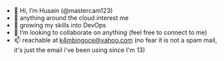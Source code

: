 - 👋 Hi, I’m Husain (@mastercam123)
- 👀 anything around the cloud interest me
- 🌱 growing my skills into DevOps
- 💞️ I’m looking to collaborate on anything (feel free to connect to me)
- 📫 reachable at k4mbingoce@yahoo.com (no fear it is not a spam mail, it's just the email i've been using since I'm 13)

<!---
mastercam123/mastercam123 is a ✨ special ✨ repository because its `README.md` (this file) appears on your GitHub profile.
You can click the Preview link to take a look at your changes.
--->
